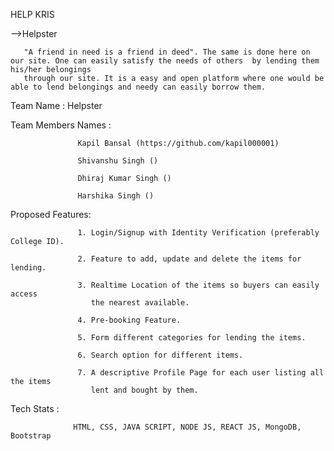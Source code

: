

HELP KRIS

-->Helpster

       "A friend in need is a friend in deed". The same is done here on our site. One can easily satisfy the needs of others  by lending them his/her belongings
       through our site. It is a easy and open platform where one would be able to lend belongings and needy can easily borrow them.

Team Name : Helpster

Team Members Names :

                   Kapil Bansal (https://github.com/kapil000001)
                     
                   Shivanshu Singh ()
                     
                   Dhiraj Kumar Singh ()
                     
                   Harshika Singh ()
                     
Proposed Features: 
                   
                   1. Login/Signup with Identity Verification (preferably College ID).
                   
                   2. Feature to add, update and delete the items for lending.
                   
                   3. Realtime Location of the items so buyers can easily access
                      the nearest available.
                   
                   4. Pre-booking Feature.
                   
                   5. Form different categories for lending the items.
                   
                   6. Search option for different items.
                   
                   7. A descriptive Profile Page for each user listing all the items 
                      lent and bought by them. 


Tech Stats : 
                  
                  HTML, CSS, JAVA SCRIPT, NODE JS, REACT JS, MongoDB, Bootstrap
